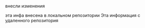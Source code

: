 внесли изменения

эта инфа внесена в локальном репозитории
 Эта информация с удаленного репозитория
